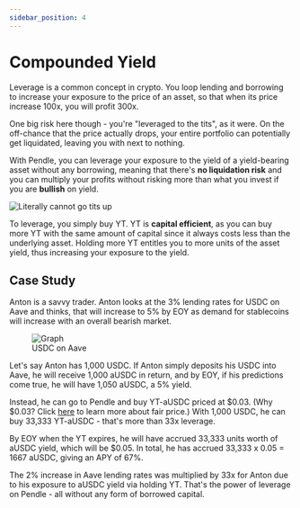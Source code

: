 ```yaml
---
sidebar_position: 4
---
```


# Compounded Yield

Leverage is a common concept in crypto. You loop lending and borrowing to increase your exposure to the price of an asset, so that when its price increase 100x, you will profit 300x.

One big risk here though - you're "leveraged to the tits", as it were. On the off-chance that the price actually drops, your entire portfolio can potentially get liquidated, leaving you with next to nothing.

With Pendle, you can leverage your exposure to the yield of a yield-bearing asset without any borrowing, meaning that there's **no liquidation risk** and you can multiply your profits without risking more than what you invest if you are **bullish** on yield.

![Literally cannot go tits up](/img/pendle-guide/literally.png)

To leverage, you simply buy YT. YT is **capital efficient**, as you can buy more YT with the same amount of capital since it always costs less than the underlying asset. Holding more YT entitles you to more units of the asset yield, thus increasing your exposure to the yield.

## Case Study

Anton is a savvy trader. Anton looks at the 3% lending rates for USDC on Aave and thinks, that will increase to 5% by EOY as demand for stablecoins will increase with an overall bearish market.

<figure>
  <img src="/img/pendle-guide/case-study-5.png" alt="Graph" />
  <figcaption>USDC on Aave</figcaption>
</figure>

Let's say Anton has 1,000 USDC. If Anton simply deposits his USDC into Aave, he will receive 1,000 aUSDC in return, and by EOY, if his predictions come true, he will have 1,050 aUSDC, a 5% yield.

Instead, he can go to Pendle and buy YT-aUSDC priced at $0.03. (Why $0.03? Click [here](../../dive-deeper/implied-yield.md) to learn more about fair price.) With 1,000 USDC, he can buy 33,333 YT-aUSDC - that's more than 33x leverage.

By EOY when the YT expires, he will have accrued 33,333 units worth of aUSDC yield, which will be $0.05. In total, he has accrued 33,333 x 0.05 = 1667 aUSDC, giving an APY of 67%.

The 2% increase in Aave lending rates was multiplied by 33x for Anton due to his exposure to aUSDC yield via holding YT. That's the power of leverage on Pendle - all without any form of borrowed capital.